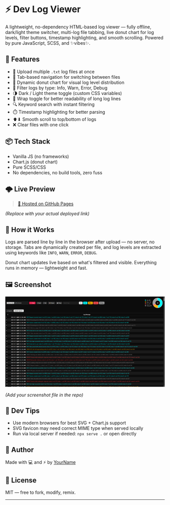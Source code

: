 # ⚡ Dev Log Viewer

A lightweight, no-dependency HTML-based log viewer — fully offline, dark/light theme switcher, multi-log file tabbing, live donut chart for log levels, filter buttons, timestamp highlighting, and smooth scrolling. Powered by pure JavaScript, SCSS, and ✨vibes✨.

## 🚀 Features

- 📁 Upload multiple `.txt` log files at once
- 🧭 Tab-based navigation for switching between files
- 🍩 Dynamic donut chart for visual log level distribution
- 🎯 Filter logs by type: Info, Warn, Error, Debug
- 🌗 Dark / Light theme toggle (custom CSS variables)
- 🧻 Wrap toggle for better readability of long log lines
- 🔍 Keyword search with instant filtering
- ⏱️ Timestamp highlighting for better parsing
- ⬆⬇ Smooth scroll to top/bottom of logs
- ❌ Clear files with one click

## 📦 Tech Stack

- Vanilla JS (no frameworks)
- Chart.js (donut chart)
- Pure SCSS/CSS
- No dependencies, no build tools, zero fuss

## 🌩️ Live Preview

> [🔗 Hosted on GitHub Pages](https://selvasaha.github.io/log-viewer/)

_(Replace with your actual deployed link)_

## 🧠 How it Works

Logs are parsed line by line in the browser after upload — no server, no storage. Tabs are dynamically created per file, and log levels are extracted using keywords like `INFO`, `WARN`, `ERROR`, `DEBUG`.

Donut chart updates live based on what's filtered and visible. Everything runs in memory — lightweight and fast.

## 🖼️ Screenshot

![Dev Log Viewer Screenshot](screenshot.png)

_(Add your screenshot file in the repo)_



## 🚧 Dev Tips

- Use modern browsers for best SVG + Chart.js support
- SVG favicon may need correct MIME type when served locally
- Run via local server if needed: `npx serve .` or open directly

## 🧙 Author

Made with 💻 and ⚡ by [YourName](https://github.com/your-username)

## 🪪 License

MIT — free to fork, modify, remix.

---


